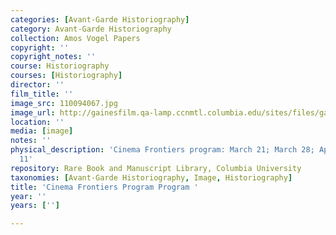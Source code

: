 ```yaml
---
categories: [Avant-Garde Historiography]
category: Avant-Garde Historiography
collection: Amos Vogel Papers
copyright: ''
copyright_notes: ''
course: Historiography
courses: [Historiography]
director: ''
film_title: ''
image_src: 110094067.jpg
image_url: http://gainesfilm.qa-lamp.ccnmtl.columbia.edu/sites/files/gainesfilm/images/110094067.jpg
location: ''
media: [image]
notes: ''
physical_description: 'Cinema Frontiers program: March 21; March 28; April 3; April
  11'
repository: Rare Book and Manuscript Library, Columbia University
taxonomies: [Avant-Garde Historiography, Image, Historiography]
title: 'Cinema Frontiers Program Program '
year: ''
years: ['']

---
```

